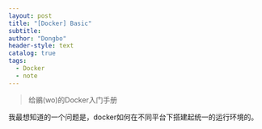 ```yaml
---
layout: post
title: "[Docker] Basic"
subtitle: 
author: "Dongbo"
header-style: text
catalog: true
tags:
  - Docker
  - note
---
```


> 给鶸(wo)的Docker入门手册


我最想知道的一个问题是，docker如何在不同平台下搭建起统一的运行环境的。

